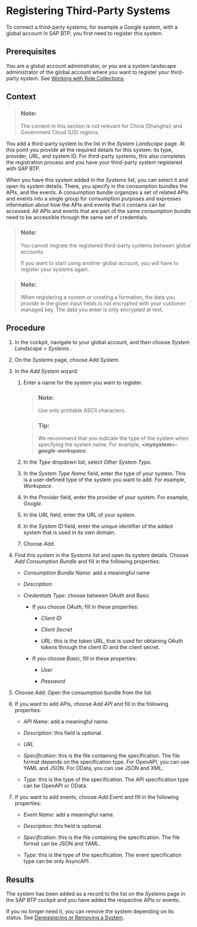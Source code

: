 <!-- loio5481d594718f44c1ad7a63d154c342fd -->

# Registering Third-Party Systems

To connect a third-party systems, for example a Google system, with a global account in SAP BTP, you first need to register this system.



<a name="loio5481d594718f44c1ad7a63d154c342fd__prereq_l4m_s5b_fhb"/>

## Prerequisites

You are a global account administrator, or you are a system landscape administrator of the global account where you want to register your third-party system. See [Working with Role Collections](../50-administration-and-ops/working-with-role-collections-393ea0b.md).



<a name="loio5481d594718f44c1ad7a63d154c342fd__context_ihl_j3h_jlb"/>

## Context

> ### Note:  
> The content in this section is not relevant for China \(Shanghai\) and Government Cloud \(US\) regions.

You add a third-party system to the list in the *System Landscape* page. At this point you provide all the required details for this system: its type, provider, URL, and system ID. For third-party systems, this also completes the registration process and you have your third-party system registered with SAP BTP.

When you have this system added in the *Systems* list, you can select it and open its system details. There, you specify in the consumption bundles the APIs, and the events. A consumption bundle organizes a set of related APIs and events into a single group for consumption purposes and expresses information about how the APIs and events that it contains can be accessed. All APIs and events that are part of the same consumption bundle need to be accessible through the same set of credentials.

> ### Note:  
> You cannot migrate the registered third-party systems between global accounts.
> 
> If you want to start using another global account, you will have to register your systems again.

> ### Note:  
> When registering a system or creating a formation, the data you provide in the given input fields is not encrypted with your customer managed key. The data you enter is only encrypted at rest.



<a name="loio5481d594718f44c1ad7a63d154c342fd__steps_qrt_jfd_dxb"/>

## Procedure

1.  In the cockpit, navigate to your global account, and then choose *System Landscape* \> *Systems* .

2.  On the *Systems* page, choose *Add System*.

3.  In the *Add System* wizard:

    1.  Enter a name for the system you want to register.

        > ### Note:  
        > Use only printable ASCII characters.

        > ### Tip:  
        > We recommend that you indicate the type of the system when specifying the system name. For example, ****<mysystem\>*-google-workspace***.

    2.  In the *Type* dropdown list, select *Other System Type*.

    3.  In the *System Type Name* field, enter the type of your system. This is a user-defined type of the system you want to add. For example, *Workspace*.

    4.  In the *Provider* field, enter the provider of your system. For example, *Google*.

    5.  In the *URL* field, enter the URL of your system.

    6.  In the *System ID* field, enter the unique identifier of the added system that is used in its own domain.

    7.  Choose *Add*.


4.  Find this system in the *Systems* list and open its system details. Choose *Add Consumption Bundle* and fill in the following properties:

    -   *Consumption Bundle Name*: add a meaningful name

    -   *Description*:

    -   *Credentials Type*: choose between OAuth and Basic

        -   If you choose *OAuth*, fill in these properties:

            -   *Client ID*

            -   *Client Secret*

            -   *URL*: this is the token URL, that is used for obtaining OAuth tokens through the client ID and the client secret.


        -   If you choose *Basic*, fill in these properties:

            -   *User*

            -   *Password*




5.  Choose *Add*. Open the consumption bundle from the list.

6.  If you want to add APIs, choose *Add API* and fill in the following properties:

    -   *API Name*: add a meaningful name.

    -   *Description*: this field is optional.

    -   *URL*

    -   *Specification*: this is the file containing the specification. The file format depends on the specification type. For OpenAPI, you can use YAML and JSON. For OData, you can use JSON and XML.

    -   *Type*: this is the type of the specification. The API specification type can be OpenAPI or OData.


7.  If you want to add events, choose *Add Event* and fill in the following properties:

    -   *Event Name*: add a meaningful name.

    -   *Description*: this field is optional.

    -   *Specification*: this is the file containing the specification. The file format can be JSON and YAML.

    -   *Type*: this is the type of the specification. The event specification type can be only AsyncAPI.





<a name="loio5481d594718f44c1ad7a63d154c342fd__result_ytq_hrh_jlb"/>

## Results

The system has been added as a record to the list on the *Systems* page in the SAP BTP cockpit and you have added the respective APIs or events.

If you no longer need it, you can remove the system depending on its status. See [Deregistering or Removing a System](deregistering-or-removing-a-system-0c6f498.md).

